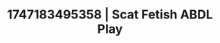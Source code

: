 ---
categories:
- Audio stimulation
- Feather touch
- Workplace fantasy
- Pleasure activism
- Intimate rituals
image: /assets/images/1747183495358.jpg
layout: post
seo:
  description: Featured content with artistic Scat Fetish, ABDL Play. HD images available.
  keywords: Scat Fetish, ABDL Play
  og_image: /assets/images/1747183495358.jpg
  schema_type: VisualArtwork
tags:
- '#1747183495358'
- ABDL Play
- Scat Fetish
title: 1747183495358 | Scat Fetish ABDL Play
---
